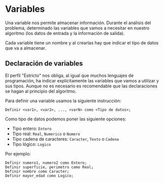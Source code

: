 # Variables

Una variable nos permite almacenar información. Durante el análisis del problema, determinado las variables que vamos a necesitar en nuestro algoritmo (los datos de entrada y la información de salida).

Cada variable tiene un nombre y al crearlas hay que indicar el tipo de datos que va a almacenar.

## Declaración de variables

El perfil "Estricto" nos obliga, al igual que muchos lenguajes de programación, ha indicar explícitamente las variables que vamos a utilizar y sus tipos. Aunque no es necesario es recomendable que las declaraciones se hagan al principio del algoritmo.

Para definir una variable usamos la siguiente instrucción:

	Definir <var1>, <var2>, ..., <varN> como <Tipo de datos>;

Como tipo de datos podemos poner las siguiente opciones:

* Tipo entero: `Entero`
* Tipo real: `Real`, `Numerico` o `Numero`
* Tipo cadena de caracteres: `Caracter`, `Texto` o `Cadena`
* Tipo lógico: `Logico`


Por ejemplo:

	Definir numero1, numero2 como Entero;
	Definir superficie, perimetro como Real;
	Definir nombre como Caracter;
	Definir mayor_edad como Logico;


